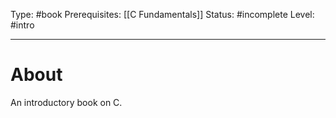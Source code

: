 Type: #book
Prerequisites: [[C Fundamentals]]
Status: #incomplete 
Level: #intro 

----
# About

An introductory book on C.